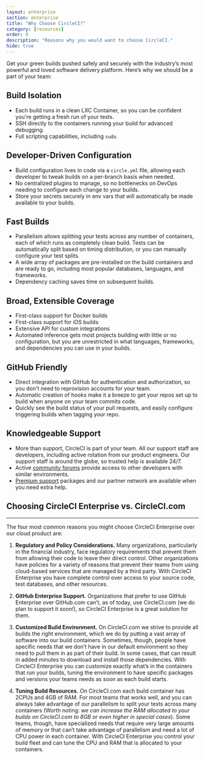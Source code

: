 ```yaml
---
layout: enterprise
section: enterprise
title: "Why Choose CircleCI?"
category: [resources]
order: 0
description: "Reasons why you would want to choose CircleCI."
hide: true
---
```


Get your green builds pushed safely and securely with the industry’s most powerful and loved software delivery platform. Here’s why we should be a part of your team:

## Build Isolation
* Each build runs in a clean LXC Container, so you can be confident you're getting a fresh run of your tests.
* SSH directly to the containers running your build for advanced debugging.
* Full scripting capabilities, including `sudo`.

## Developer-Driven Configuration
* Build configuration lives in code via a `circle.yml` file, allowing each developer to tweak builds on a per-branch basis when needed.
* No centralized plugins to manage, so no bottlenecks on DevOps needing to configure each change to your builds.
* Store your secrets securely in env vars that will automatically be made available to your builds.

## Fast Builds
* Parallelism allows splitting your tests across any number of containers, each of which runs as completely clean build. Tests can be automatically split based on timing distribution, or you can manually configure your test splits.
* A wide array of packages are pre-installed on the build containers and are ready to go, including most popular databases, languages, and frameworks.
* Dependency caching saves time on subsequent builds.

## Broad, Extensible Coverage
* First-class support for Docker builds
* First-class support for iOS builds
* Extensive API for custom integrations
* Automated inference gets most projects building with little or no configuration, but you are unrestricted in what languages, frameworks, and dependencies you can use in your builds.

## GitHub Friendly
* Direct integration with GitHub for authentication and authorization, so you don't need to reprovision accounts for your team.
* Automatic creation of hooks make it a breeze to get your repos set up to build when anyone on your team commits code.
* Quickly see the build status of your pull requests, and easily configure triggering builds when tagging your repo.

## Knowledgeable Support
* More than support, CircleCI is part of your team. All our support staff are developers, including active rotation from our product engineers. Our support staff is around the globe, so trusted help is available 24/7.
* Active [community forums](https://discuss.circleci.com/) provide access to other developers with similar environments.
* [Premium support](https://circleci.com/support/premium-support/) packages and our partner network are available when you need extra help.





## Choosing CircleCI Enterprise vs. CircleCI.com
---
The four most common reasons you might choose CircleCI Enterprise over our cloud product are:

1. **Regulatory and Policy Considerations.** Many organizations, particularly in the financial industry, face regulatory requirements that prevent them from allowing their code to leave their direct control. Other organizations have policies for a variety of reasons that prevent their teams from using cloud-based services that are managed by a third party. With CircleCI Enterprise you have complete control over access to your source code, test databases, and other resources.

2. **GitHub Enterprise Support.** Organizations that prefer to use GitHub Enterprise over GitHub.com can’t, as of today, use CircleCI.com (we do plan to support it soon!), so CircleCI Enterprise is a great solution for them.

3. **Customized Build Environment.** On CircleCI.com we strive to provide all builds the right environment, which we do by putting a vast array of software into our build containers. Sometimes, though, people have specific needs that we don’t have in our default environment so they need to pull them in as part of their build. In some cases, that can result in added minutes to download and install those dependencies. With CircleCI Enterprise you can customize exactly what’s in the containers that run your builds, tuning the environment to have specific packages and versions your teams needs as soon as each build starts.

4. **Tuning Build Resources.** On CircleCI.com each build container has 2CPUs and 4GB of RAM. For most teams that works well, and you can always take advantage of our parallelism to split your tests across many containers (Worth noting: _we can increase the RAM allocated to your builds on CircleCI.com to 8GB or even higher in special cases_). Some teams, though, have specialized needs that require very large amounts of memory or that can’t take advantage of parallelism and need a lot of CPU power in each container. With CircleCI Enterprise you control your build fleet and can tune the CPU and RAM that is allocated to your containers.
